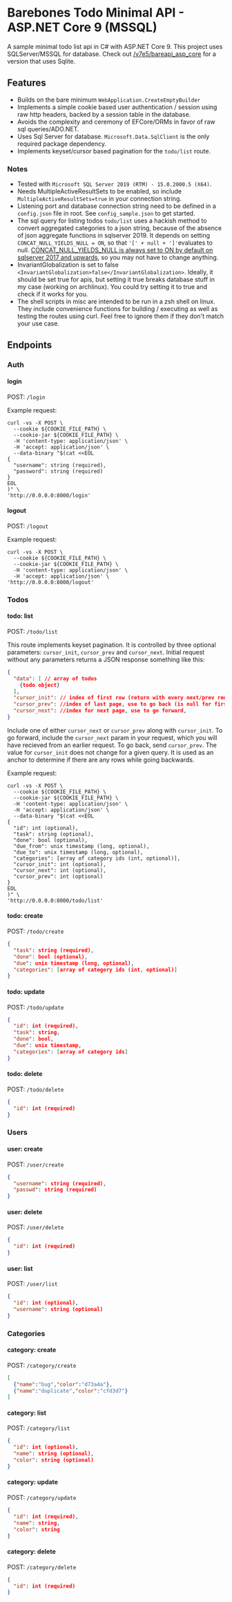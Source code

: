 # Barebones Todo Minimal API - ASP.NET Core 9 (MSSQL)

A sample minimal todo list api in C# with ASP.NET Core 9. This project uses
SQLServer/MSSQL for database. Check out
[/v7e5/bareapi_asp_core](https://github.com/v7e5/bareapi_asp_core) for a
version that uses Sqlite.

## Features
+ Builds on the bare minimum `WebApplication.CreateEmptyBuilder`
+ Implements a simple cookie based user authentication / session using raw http
headers, backed by a session table in the database.
+ Avoids the complexity and ceremony of EFCore/ORMs in favor of raw sql
queries/ADO.NET.
+ Uses Sql Server for database. `Microsoft.Data.SqlClient` is the only required
package dependency. 
+ Implements keyset/cursor based pagination for the `todo/list` route.

### Notes
+ Tested with `Microsoft SQL Server 2019 (RTM) - 15.0.2000.5 (X64)`.
+ Needs MultipleActiveResultSets to be enabled, so include
`MultipleActiveResultSets=true` in your connection string.
+ Listening port and database connection string need to be defined in a
`config.json` file in root. See `config_sample.json` to get started.
+ The sql query for listing todos `todo/list` uses a hackish method to convert
aggregated categories to a json string, because of the absence of json
aggregate functions in sqlserver 2019. It depends on setting
`CONCAT_NULL_YIELDS_NULL = ON`, so that `'[' + null + ']'`evaluates to null.
[CONCAT_NULL_YIELDS_NULL is always set to ON by default on sqlserver 2017 and
upwards](https://learn.microsoft.com/en-us/sql/t-sql/statements/set-concat-null-yields-null-transact-sql),
so you may not have to change anything.
+ InvariantGlobalization is set to false
`<InvariantGlobalization>false</InvariantGlobalization>`. Ideally, it should be
set true for apis, but setting it true breaks database stuff in my case
(working on archlinux). You could try setting it to true and check if it works
for you.
+ The shell scripts in misc are intended to be run in a zsh shell on linux. They
include convenience functions for building / executing as well as testing the
routes using curl. Feel free to ignore them if they don't match your use case.

## Endpoints

### Auth

#### login
POST: `/login`

Example request:
```shell
curl -vs -X POST \
  --cookie ${COOKIE_FILE_PATH} \
  --cookie-jar ${COOKIE_FILE_PATH} \
  -H 'content-type: application/json' \
  -H 'accept: application/json' \
  --data-binary "$(cat <<EOL
{
  "username": string (required),
  "password": string (required)
}
EOL
)" \
'http://0.0.0.0:8000/login'

```

#### logout
POST: `/logout`

Example request:
```shell
curl -vs -X POST \
  --cookie ${COOKIE_FILE_PATH} \
  --cookie-jar ${COOKIE_FILE_PATH} \
  -H 'content-type: application/json' \
  -H 'accept: application/json' \
'http://0.0.0.0:8000/logout'

```

### Todos

#### todo: list
POST: `/todo/list`

This route implements keyset pagination. It is controlled by three optional
parameters: `cursor_init`, `cursor_prev` and `cursor_next`. Initial 
request without any parameters returns a JSON response something like this:
```json
{
  "data": [ // array of todos
    {todo object}
  ],
  "cursor_init": // index of first row (return with every next/prev request),
  "cursor_prev": //index of last page, use to go back (is null for first page)
  "cursor_next": //index for next page, use to go forward,
}
```
Include one of either `cursor_next` or `cursor_prev` along with `cursor_init`.
To go forward, include the `cursor_next` param in your request, which you
will have recieved from an earlier request. To go back, send `cursor_prev`.
The value for `cursor_init` does not change for a given query. It is used as an
anchor to determine if there are any rows while going backwards.

Example request:
```shell
curl -vs -X POST \
  --cookie ${COOKIE_FILE_PATH} \
  --cookie-jar ${COOKIE_FILE_PATH} \
  -H 'content-type: application/json' \
  -H 'accept: application/json' \
  --data-binary "$(cat <<EOL
{
  "id": int (optional),
  "task": string (optional),
  "done": bool (optional),
  "due_from": unix timestamp (long, optional),
  "due_to": unix timestamp (long, optional),
  "categories": [array of category ids (int, optional)],
  "cursor_init": int (optional),
  "cursor_next": int (optional),
  "cursor_prev": int (optional)
}
EOL
)" \
'http://0.0.0.0:8000/todo/list'

```

#### todo: create
POST: `/todo/create`

```json
{
  "task": string (required),
  "done": bool (optional),
  "due": unix timestamp (long, optional),
  "categories": [array of category ids (int, optional)]
}
```

#### todo: update
POST: `/todo/update`

```json
{
  "id": int (required),
  "task": string,
  "done": bool,
  "due": unix timestamp,
  "categories": [array of category ids]
}
```

#### todo: delete
POST: `/todo/delete`

```json
{
  "id": int (required)
}
```

### Users

#### user: create
POST: `/user/create`

```json
{
  "username": string (required),
  "passwd": string (required)
}
```

#### user: delete
POST: `/user/delete`

```json
{
  "id": int (required)
}
```
#### user: list
POST: `/user/list`

```json
{
  "id": int (optional),
  "username": string (optional)
}
```

### Categories

#### category: create
POST: `/category/create`

```json
[
  {"name":"bug","color":"d73a4a"},
  {"name":"duplicate","color":"cfd3d7"}
]
```

#### category: list
POST: `/category/list`

```json
{
  "id": int (optional),
  "name": string (optional),
  "color": string (optional)
}
```

#### category: update
POST: `/category/update`

```json
{
  "id": int (required),
  "name": string,
  "color": string
}
```

#### category: delete
POST: `/category/delete`

```json
{
  "id": int (required)
}
```
